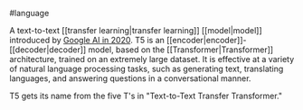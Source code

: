 #language

A text-to-text [[transfer learning|transfer learning]] [[model|model]]
introduced by
<a href="https://arxiv.org/pdf/1910.10683.pdf" target="T"> Google AI in 2020</a>.
T5 is an [[encoder|encoder]]-[[decoder|decoder]] model, based on the
[[Transformer|Transformer]] architecture, trained on an extremely large
dataset. It is effective at a variety of natural language processing tasks,
such as generating text, translating languages, and answering questions in
a conversational manner.

T5 gets its name from the five T&#39;s in &quot;Text-to-Text Transfer Transformer.&quot;

